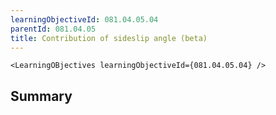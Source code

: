 ```yaml
---
learningObjectiveId: 081.04.05.04
parentId: 081.04.05
title: Contribution of sideslip angle (beta)
---
```


```tsx eval
<LearningOBjectives learningObjectiveId={081.04.05.04} />
```

## Summary
